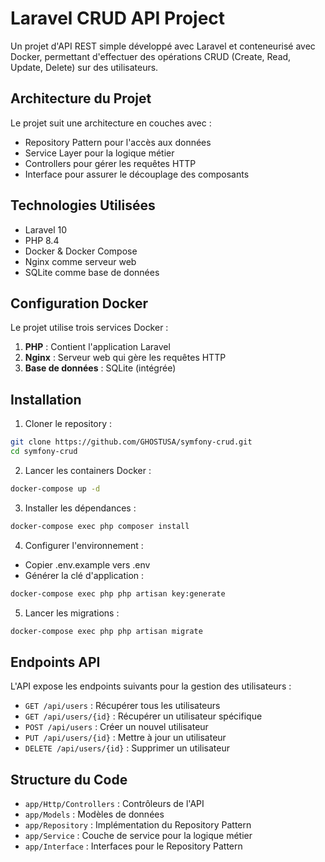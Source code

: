 # Laravel CRUD API Project

Un projet d'API REST simple développé avec Laravel et conteneurisé avec Docker, permettant d'effectuer des opérations CRUD (Create, Read, Update, Delete) sur des utilisateurs.

## Architecture du Projet

Le projet suit une architecture en couches avec :
- Repository Pattern pour l'accès aux données
- Service Layer pour la logique métier
- Controllers pour gérer les requêtes HTTP
- Interface pour assurer le découplage des composants

## Technologies Utilisées

- Laravel 10
- PHP 8.4
- Docker & Docker Compose
- Nginx comme serveur web
- SQLite comme base de données

## Configuration Docker

Le projet utilise trois services Docker :
1. **PHP** : Contient l'application Laravel
2. **Nginx** : Serveur web qui gère les requêtes HTTP
3. **Base de données** : SQLite (intégrée)

## Installation

1. Cloner le repository :
```bash
git clone https://github.com/GHOSTUSA/symfony-crud.git
cd symfony-crud
```

2. Lancer les containers Docker :
```bash
docker-compose up -d
```

3. Installer les dépendances :
```bash
docker-compose exec php composer install
```

4. Configurer l'environnement :
- Copier .env.example vers .env
- Générer la clé d'application :
```bash
docker-compose exec php php artisan key:generate
```

5. Lancer les migrations :
```bash
docker-compose exec php php artisan migrate
```

## Endpoints API

L'API expose les endpoints suivants pour la gestion des utilisateurs :

- `GET /api/users` : Récupérer tous les utilisateurs
- `GET /api/users/{id}` : Récupérer un utilisateur spécifique
- `POST /api/users` : Créer un nouvel utilisateur
- `PUT /api/users/{id}` : Mettre à jour un utilisateur
- `DELETE /api/users/{id}` : Supprimer un utilisateur

## Structure du Code

- `app/Http/Controllers` : Contrôleurs de l'API
- `app/Models` : Modèles de données
- `app/Repository` : Implémentation du Repository Pattern
- `app/Service` : Couche de service pour la logique métier
- `app/Interface` : Interfaces pour le Repository Pattern